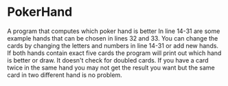 # PokerHand
A program that computes which poker hand is better
In line 14-31 are some example hands that can be chosen in lines 32 and 33.
You can change the cards by changing the letters and numbers in line 14-31 or add new hands.
If both hands contain exact five cards the program will print out which hand is better or draw.
It doesn't check for doubled cards. If you have a card twice in the same hand you may not get the result you want but the same card in two different hand is no problem.
